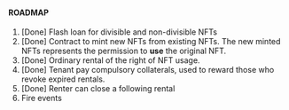 #### ROADMAP

1. [Done] Flash loan for divisible and non-divisible NFTs
2. [Done] Contract to mint new NFTs from existing NFTs. The new minted NFTs represents the permission to **use** the original NFT. 
3. [Done] Ordinary rental of the right of NFT usage. 
4. [Done] Tenant pay compulsory collaterals, used to reward those who revoke expired rentals. 
5. [Done] Renter can close a following rental
6. Fire events

